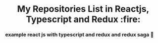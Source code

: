 <h1 align='center'> My Repositories List in Reactjs, Typescript and Redux :fire: </h1>

### example react js with typescript and redux and redux saga 🚀
